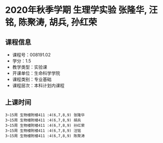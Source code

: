 # 2020年秋季学期 生理学实验 张隆华, 汪铭, 陈聚涛, 胡兵, 孙红荣






## 课程信息

- 课程号：008191.02
- 学分：1.5
- 教学类型：实验课
- 开课单位：生命科学学院
- 课程类别：专业基础
- 课程层次：本科计划内课程

## 上课时间

```
3~15周 生物楼附楼411 :4(6,7,8,9) 张隆华
3~15周 生物楼附楼411 :4(6,7,8,9) 胡兵
3~15周 生物楼附楼411 :4(6,7,8,9) 孙红荣
3~15周 生物楼附楼411 :4(6,7,8,9) 汪铭
3~15周 生物楼附楼411 :4(6,7,8,9) 陈聚涛
```

